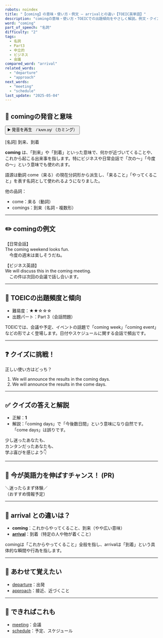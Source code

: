 ```yaml
---
robots: noindex
title: "【coming】の意味・使い方・例文 ― arrivalとの違い【TOEIC英単語】"
description: "comingの意味・使い方・TOEICでの出題傾向をやさしく解説。例文・クイズ付きでarrivalとの違いもわかりやすく学べます。"
word: "coming"
part_of_speech: "名詞"
difficulty: "2"
tags:
  - 名詞
  - Part3
  - 中立的
  - ビジネス
  - 会議
compared_word: "arrival"
related_words:
  - "departure"
  - "approach"
next_words:
  - "meeting"
  - "schedule"
last_update: "2025-05-04"
---
```


## 🔰 comingの発音と意味

<button class="play-audio" onclick="playTTS('coming')">
  <span class="play-audio-main">
    ▶️ 発音を再生　/ˈkʌm.ɪŋ/
  </span>
  <span class="play-audio-sub">
    （カミング）
  </span>
</button>

[名詞] 到来、到着

**coming** は、「到来」や「到着」といった意味で、何かが近づいてくることや、これから起こる出来事を指します。特にビジネスや日常会話で「次の～」「今度の～」という意味でも使われます。

語源は動詞 come（来る）の現在分詞形から派生し、「来ること」「やってくること」を表す名詞として使われるようになりました。

他の品詞：  
- come：来る（動詞）
- comings：到来（名詞・複数形）

---

## ✏️ comingの例文

【日常会話】  
The coming weekend looks fun.  
　今度の週末は楽しそうだね。

【ビジネス英語】  
We will discuss this in the coming meeting.  
　この件は次回の会議で話し合います。

---

## 🎯 TOEICの出題頻度と傾向

- 難易度：★★☆☆☆
- 出題パート：Part 3（会話問題）

TOEICでは、会議や予定、イベントの話題で「coming week」「coming event」などの形でよく登場します。日付やスケジュールに関する会話で頻出です。

---

## ❓ クイズに挑戦！

正しい使い方はどっち？

1. We will announce the results in the coming days.  
2. We will announce the results in the come days.

---

## ✅ クイズの答えと解説

- 正解：**1**
- 解説：「coming days」で「今後数日間」という意味になり自然です。「come days」は誤りです。

少し迷ったあなたも、  
カンタンだったあなたも、  
学ぶ喜びを感じよう👇️

---

## 🚀 今が英語力を伸ばすチャンス！ (PR)

<div class="info-center">
＼迷ったらまず体験／<br>  
（おすすめ情報予定）
</div>

---

## 🤔  arrival との違いは？

- **coming**：これからやってくること、到来（やや広い意味）
- **[arrival](/word/arrival/)**：到着（特定の人や物が着くこと）

comingは「これからやってくること」全般を指し、arrivalは「到着」という具体的な瞬間や行為を指します。

---

## 🧩 あわせて覚えたい

- [departure](/word/departure/)：出発
- [approach](/word/approach/)：接近、近づくこと

---

## 📖 できればこれも

- [meeting](/word/meeting/)：会議
- [schedule](/word/schedule/)：予定、スケジュール

<!-- cvid: aid32_bid39 -->
